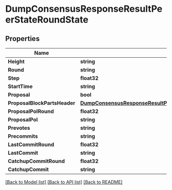 # DumpConsensusResponseResultPeerStateRoundState

## Properties

Name | Type | Description | Notes
------------ | ------------- | ------------- | -------------
**Height** | **string** |  | 
**Round** | **string** |  | 
**Step** | **float32** |  | 
**StartTime** | **string** |  | 
**Proposal** | **bool** |  | 
**ProposalBlockPartsHeader** | [**DumpConsensusResponseResultPeerStateRoundStateProposalBlockPartsHeader**](DumpConsensusResponse_result_peer_state_round_state_proposal_block_parts_header.md) |  | 
**ProposalPolRound** | **float32** |  | 
**ProposalPol** | **string** |  | 
**Prevotes** | **string** |  | 
**Precommits** | **string** |  | 
**LastCommitRound** | **float32** |  | 
**LastCommit** | **string** |  | 
**CatchupCommitRound** | **float32** |  | 
**CatchupCommit** | **string** |  | 

[[Back to Model list]](../README.md#documentation-for-models) [[Back to API list]](../README.md#documentation-for-api-endpoints) [[Back to README]](../README.md)


